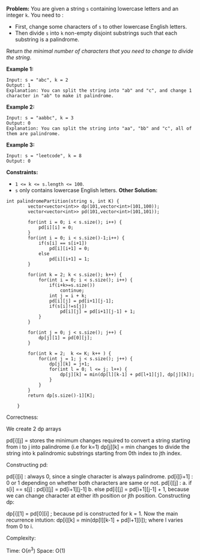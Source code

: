 **Problem:**
You are given a string `s` containing lowercase letters and an integer `k`. You need to :

- First, change some characters of `s` to other lowercase English letters.
- Then divide `s` into `k` non-empty disjoint substrings such that each substring is a palindrome.

Return *the minimal number of characters that you need to change to divide the string*.

 

**Example 1:**

```
Input: s = "abc", k = 2
Output: 1
Explanation: You can split the string into "ab" and "c", and change 1 character in "ab" to make it palindrome.
```

**Example 2:**

```
Input: s = "aabbc", k = 3
Output: 0
Explanation: You can split the string into "aa", "bb" and "c", all of them are palindrome.
```

**Example 3:**

```
Input: s = "leetcode", k = 8
Output: 0
```

 

**Constraints:**

- `1 <= k <= s.length <= 100`.
- `s` only contains lowercase English letters.
**Other Solution:**
```
int palindromePartition(string s, int K) {
        vector<vector<int>> dp(101,vector<int>(101,100));
        vector<vector<int>> pd(101,vector<int>(101,101));
		
        for(int i = 0; i < s.size(); i++) {
            pd[i][i] = 0;
        }
        for(int i = 0; i < s.size()-1;i++) {
            if(s[i] == s[i+1])
                pd[i][i+1] = 0;
            else
                pd[i][i+1] = 1;
        }
        
        for(int k = 2; k < s.size(); k++) {
            for(int i = 0; i < s.size(); i++) {
                if(i+k>=s.size())
                    continue;
                int j = i + k;
                pd[i][j] = pd[i+1][j-1];
                if(s[i]!=s[j])
                    pd[i][j] = pd[i+1][j-1] + 1;
            }
        }
        
        for(int j = 0; j < s.size(); j++) {
            dp[j][1] = pd[0][j];
        }
        
        for(int k = 2;  k <= K; k++ ) {
            for(int j = 1; j < s.size(); j++) {
                dp[j][k] = j+1;
                for(int l = 0; l <= j; l++) {
                    dp[j][k] = min(dp[l][k-1] + pd[l+1][j], dp[j][k]);
                }
            }
        }
        return dp[s.size()-1][K];
        
    }
```
Correctness:

We create 2 dp arrays

pd[i][j] = stores the minimum changes required to convert a string starting from i to j into palindrome (i.e for k=1)
dp[j][k] = min changes to divide the string into k palindromic substrings starting from 0th index to jth index.

Constructing pd:

pd[i][i] : always 0, since a single character is always palindrome.
pd[i][i+1] : 0 or 1 depending on whether both characters are same or not.
pd[i][j] :
a. if s[i] == s[j] : pd[i][j] = pd[i+1][j-1]
b. else pd[i][j] = pd[i+1][j-1] + 1, because we can change character at either ith position or jth position.
Constructing dp:

dp[i][1] = pd[0][i] ; because pd is constructed for k = 1.
Now the main recurrence intution:
dp[i][k] = min(dp[l][k-1] + pd[l+1][i]); where l varies from 0 to i.

Complexity:

Time: O($n^3$)
Space: O(1) 